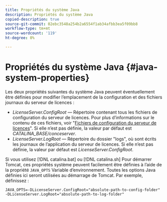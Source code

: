 ```yaml
---
title: Propriétés du système Java
description: Propriétés du système Java
copied-description: true
source-git-commit: 02ebc3548a254b2a6554f1ab34afbb3ea5f09bb8
workflow-type: tm+mt
source-wordcount: '119'
ht-degree: 0%

---
```


# Propriétés du système Java {#java-system-properties}

Les deux propriétés suivantes du système Java peuvent éventuellement être définies pour modifier l’emplacement de la configuration et des fichiers journaux du serveur de licences :

* *LicenseServer.ConfigRoot* — Répertoire contenant tous les fichiers de configuration du serveur de licences. Pour plus d’informations sur le contenu de ces fichiers, voir &quot;[Fichiers de configuration du serveur de licences](../../aaxs-protected-streaming/aaxs-license-server-config-files/aaxs-configuration-directory-structure.md)&quot;. Si elle n’est pas définie, la valeur par défaut est *CATALINA_BASE/conceserver*.
* *LicenseServer.LogRoot* — Répertoire du dossier &quot;logs&quot;, où sont écrits les journaux de l’application du serveur de licences. Si elle n’est pas définie, la valeur par défaut est *LicenseServer.ConfigRoot*.

Si vous utilisez [!DNL catalina.bat] ou [!DNL catalina.sh] Pour démarrer Tomcat, ces propriétés système peuvent facilement être définies à l’aide de la propriété `JAVA_OPTS` Variable d’environnement. Toutes les options Java définies ici seront utilisées au démarrage de Tomcat. Par exemple, définissez :

```
JAVA_OPTS=-DLicenseServer.ConfigRoot="absolute-path-to-config-folder" -DLicenseServer.LogRoot="absolute-path-to-log-folder"
```
